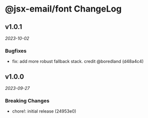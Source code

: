 # @jsx-email/font ChangeLog

## v1.0.1

_2023-10-02_

### Bugfixes

- fix: add more robust fallback stack. credit @boredland (d48a4c4)

## v1.0.0

_2023-09-27_

### Breaking Changes

- chore!: initial release (24953e0)